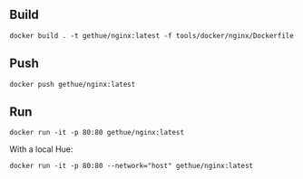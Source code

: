 
## Build

    docker build . -t gethue/nginx:latest -f tools/docker/nginx/Dockerfile

## Push

    docker push gethue/nginx:latest

## Run

    docker run -it -p 80:80 gethue/nginx:latest

With a local Hue:

    docker run -it -p 80:80 --network="host" gethue/nginx:latest
